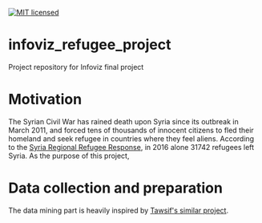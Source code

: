 [![MIT licensed](https://img.shields.io/badge/license-MIT-blue.svg)](https://github.com/Elixeus/infoviz_refugee_project/blob/master/LICENSE.md)
# infoviz_refugee_project
Project repository for Infoviz final project
# Motivation
The Syrian Civil War has rained death upon Syria since its outbreak in March 2011, and forced tens of thousands of innocent citizens to fled their homeland and seek refugee in countries where they feel aliens. According to the [Syria Regional Refugee Response](http://data.unhcr.org/syrianrefugees/regional.php), in 2016 alone 31742 refugees left Syria. As the purpose of this project,
# Data collection and preparation
The data mining part is heavily inspired by [Tawsif's similar project](https://github.com/tawsifkhan/Syrian-Refugee-Twitter-Data-Analysis).
